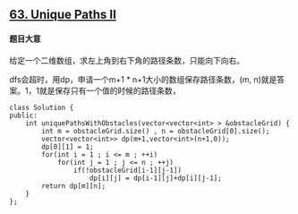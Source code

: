 ## [63. Unique Paths II](https://leetcode.com/problems/unique-paths-ii/)

#### 题目大意

给定一个二维数组，求左上角到右下角的路径条数，只能向下向右。

dfs会超时，用dp，申请一个m+1 * n+1大小的数组保存路径条数，(m, n)就是答案。1，1就是保存只有一个值的时候的路径条数，

```
class Solution {
public:
    int uniquePathsWithObstacles(vector<vector<int> > &obstacleGrid) {
        int m = obstacleGrid.size() , n = obstacleGrid[0].size();
        vector<vector<int>> dp(m+1,vector<int>(n+1,0));
        dp[0][1] = 1;
        for(int i = 1 ; i <= m ; ++i)
            for(int j = 1 ; j <= n ; ++j)
                if(!obstacleGrid[i-1][j-1])
                    dp[i][j] = dp[i-1][j]+dp[i][j-1];
        return dp[m][n];
    }
};
```
